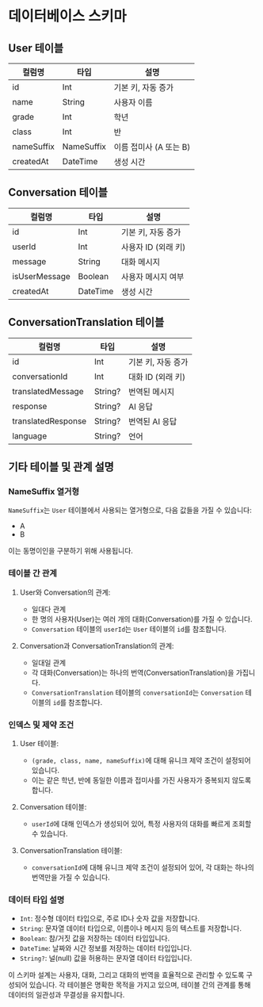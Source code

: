 # 데이터베이스 스키마

## User 테이블

| 컬럼명     | 타입       | 설명                   |
| ---------- | ---------- | ---------------------- |
| id         | Int        | 기본 키, 자동 증가     |
| name       | String     | 사용자 이름            |
| grade      | Int        | 학년                   |
| class      | Int        | 반                     |
| nameSuffix | NameSuffix | 이름 접미사 (A 또는 B) |
| createdAt  | DateTime   | 생성 시간              |

## Conversation 테이블

| 컬럼명        | 타입     | 설명                |
| ------------- | -------- | ------------------- |
| id            | Int      | 기본 키, 자동 증가  |
| userId        | Int      | 사용자 ID (외래 키) |
| message       | String   | 대화 메시지         |
| isUserMessage | Boolean  | 사용자 메시지 여부  |
| createdAt     | DateTime | 생성 시간           |

## ConversationTranslation 테이블

| 컬럼명             | 타입    | 설명               |
| ------------------ | ------- | ------------------ |
| id                 | Int     | 기본 키, 자동 증가 |
| conversationId     | Int     | 대화 ID (외래 키)  |
| translatedMessage  | String? | 번역된 메시지      |
| response           | String? | AI 응답            |
| translatedResponse | String? | 번역된 AI 응답     |
| language           | String? | 언어               |

## 기타 테이블 및 관계 설명

### NameSuffix 열거형

`NameSuffix`는 `User` 테이블에서 사용되는 열거형으로, 다음 값들을 가질 수 있습니다:

- A
- B

이는 동명이인을 구분하기 위해 사용됩니다.

### 테이블 간 관계

1. User와 Conversation의 관계:

   - 일대다 관계
   - 한 명의 사용자(User)는 여러 개의 대화(Conversation)를 가질 수 있습니다.
   - `Conversation` 테이블의 `userId`는 `User` 테이블의 `id`를 참조합니다.

2. Conversation과 ConversationTranslation의 관계:
   - 일대일 관계
   - 각 대화(Conversation)는 하나의 번역(ConversationTranslation)을 가집니다.
   - `ConversationTranslation` 테이블의 `conversationId`는 `Conversation` 테이블의 `id`를 참조합니다.

### 인덱스 및 제약 조건

1. User 테이블:

   - `(grade, class, name, nameSuffix)`에 대해 유니크 제약 조건이 설정되어 있습니다.
   - 이는 같은 학년, 반에 동일한 이름과 접미사를 가진 사용자가 중복되지 않도록 합니다.

2. Conversation 테이블:

   - `userId`에 대해 인덱스가 생성되어 있어, 특정 사용자의 대화를 빠르게 조회할 수 있습니다.

3. ConversationTranslation 테이블:
   - `conversationId`에 대해 유니크 제약 조건이 설정되어 있어, 각 대화는 하나의 번역만을 가질 수 있습니다.

### 데이터 타입 설명

- `Int`: 정수형 데이터 타입으로, 주로 ID나 숫자 값을 저장합니다.
- `String`: 문자열 데이터 타입으로, 이름이나 메시지 등의 텍스트를 저장합니다.
- `Boolean`: 참/거짓 값을 저장하는 데이터 타입입니다.
- `DateTime`: 날짜와 시간 정보를 저장하는 데이터 타입입니다.
- `String?`: 널(null) 값을 허용하는 문자열 데이터 타입입니다.

이 스키마 설계는 사용자, 대화, 그리고 대화의 번역을 효율적으로 관리할 수 있도록 구성되어 있습니다. 각 테이블은 명확한 목적을 가지고 있으며, 테이블 간의 관계를 통해 데이터의 일관성과 무결성을 유지합니다.

